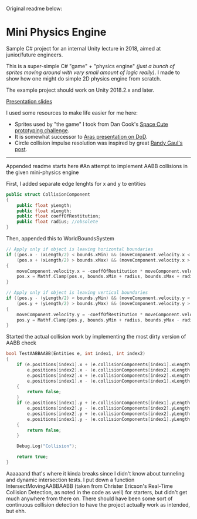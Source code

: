 Original readme below:
# Mini Physics Engine

Sample C# project for an internal Unity lecture in 2018, aimed at junior/future engineers.

This is a super-simple C# "game" + "physics engine" _(just a bunch of sprites moving around with very small amount of logic really)_. I made to
show how one might do simple 2D physics engine from scratch.

The example project should work on Unity 2018.2.x and later.

[Presentation slides](https://drive.google.com/open?id=14LapDFZiQ_3oiyy2_s6-N4lyIYfNeTam)

I used some resources to make life easier for me here:

* Sprites used by "the game" I took from Dan Cook's [Space Cute prototyping challenge](http://www.lostgarden.com/2007/03/spacecute-prototyping-challenge.html).
* It is somewhat successor to [Aras presentation on DoD](https://github.com/aras-p/dod-playground).
* Circle collision impulse resolution was inspired by great [Randy Gaul's post](https://gamedevelopment.tutsplus.com/tutorials/how-to-create-a-custom-2d-physics-engine-the-basics-and-impulse-resolution--gamedev-6331).

---
Appended readme starts here
#An attempt to implement AABB collisions in the given mini-physics engine

First, I added separate edge lenghts for x and y to entities
```cpp
public struct CollisionComponent
{
    public float yLength;
    public float xLength;
	public float coeffOfRestitution;
    public float radius; //obsolete
}
```

Then, appended this to WorldBoundsSystem
```cpp
// Apply only if object is leaving horizontal boundaries
if ((pos.x - (xLength/2) < bounds.xMin) && (moveComponent.velocity.x < 0f) || 
	(pos.x + (xLength/2) > bounds.xMax) && (moveComponent.velocity.x > 0f))
{
	moveComponent.velocity.x = -coeffOfRestitution * moveComponent.velocity.x;
	pos.x = Mathf.Clamp(pos.x, bounds.xMin + radius, bounds.xMax + radius);
}

// Apply only if object is leaving vertical boundaries
if ((pos.y - (yLength/2) < bounds.yMin) && (moveComponent.velocity.y < 0f) || 
	(pos.y + (yLength/2) > bounds.yMax) && (moveComponent.velocity.y > 0f))
{
	moveComponent.velocity.y = -coeffOfRestitution * moveComponent.velocity.y;
	pos.y = Mathf.Clamp(pos.y, bounds.yMin + radius, bounds.yMax - radius);
}
```

Started the actual collision work by implementing the most dirty version of AABB check
```cpp
bool TestAABBAABB(Entities e, int index1, int index2)
{
	if (e.positions[index1].x + (e.collisionComponents[index1].xLength + .1f) <
		e.positions[index2].x - (e.collisionComponents[index2].xLength - .1f) ||
		e.positions[index2].x + (e.collisionComponents[index2].xLength + .1f) <
		e.positions[index1].x - (e.collisionComponents[index1].xLength - .1f))
	{
		return false;
	}
	if (e.positions[index1].y + (e.collisionComponents[index1].yLength + .1f) <
		e.positions[index2].y - (e.collisionComponents[index2].yLength - .1f) ||
		e.positions[index2].y + (e.collisionComponents[index2].yLength + .1f) <
		e.positions[index1].y - (e.collisionComponents[index1].yLength - .1f))
	{
		return false;
	}

	Debug.Log("Collision");

	return true;
}
```

Aaaaaand that's where it kinda breaks since I didn't know about tunneling and dynamic intersection tests. I put down a function IntersectMovingAABBAABB (taken from Christer Ericson's Real-Time Collision Detection, as noted in the code as well) for starters, but didn't get much anywhere from there on. There should have been some sort of continuous collision detection to have the project actually work as intended, but ehh.
